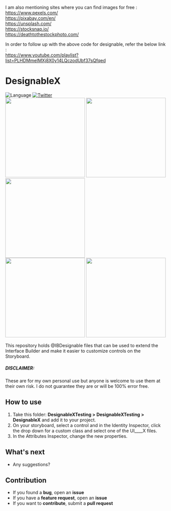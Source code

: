 I am also mentioning sites where you can find images for free : <br> https://www.pexels.com/ <br> https://pixabay.com/en/ <br> https://unsplash.com/ <br> https://stocksnap.io/ <br> https://deathtothestockphoto.com/

In order to follow up with the above code for designable, refer the below link : <br> https://www.youtube.com/playlist?list=PLHDMmeIMXj8X0y14LQczodUbf37sQfqed


# DesignableX
![Language](https://img.shields.io/badge/language-Swift%203-orange.svg)
[![Twitter](https://img.shields.io/badge/twitter-@bigmtnstudio-blue.svg?style=flat)](https://twitter.com/bigmtnstudio)<br>
<img src="https://github.com/imjog/DesignableX/blob/master/DesignableXTesting/Screenshots/designablex-uiview-uibutton.png" width="250"> <img src="https://github.com/imjog/DesignableX/blob/master/DesignableXTesting/Screenshots/designablex-uitextfield-uiimagefield.png" width="250">
<img src="https://github.com/imjog/DesignableX/blob/master/DesignableXTesting/Screenshots/%20designablex-anchorpoint-label.png" width="250"><br>
<img src="https://github.com/imjog/DesignableX/blob/master/DesignableXTesting/Screenshots/designablex-gradient.png" width="250">
<img src="https://github.com/imjog/DesignableX/blob/master/DesignableXTesting/Screenshots/designablex-blurview.png" width="250">

This repository holds @IBDesignable files that can be used to extend the Interface Builder and make it easier to customize controls on the Storyboard.

##### DISCLAIMER:
These are for my own personal use but anyone is welcome to use them at their own risk. I do not guarantee they are or will be 100% error free.
## How to use
1. Take this folder: **DesignableXTesting > DesignableXTesting > DesignableX** and add it to your project.
2. On your storyboard, select a control and in the Identity Inspector, click the drop down for a custom class and select one of the UI____X files.
3. In the Attributes Inspector, change the new properties.

## What's next

- Any suggestions?

## Contribution

- If you found a **bug**, open an **issue**
- If you have a **feature request**, open an **issue**
- If you want to **contribute**, submit a **pull request**
